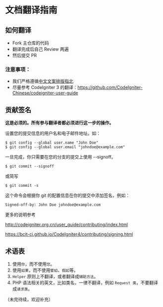 # 文档翻译指南

## 如何翻译

* Fork 主仓库的代码
* 翻译完成后自己 Review 两遍
* 然后提交 PR

### 注意事项：

* 我们严格遵循[中文文案排版指北](http://mazhuang.org/wiki/chinese-copywriting-guidelines/)
* 尽量参考 CodeIgniter 3 的翻译：https://github.com/CodeIgniter-Chinese/codeigniter-user-guide

## 贡献签名

**这是必须的。所有参与翻译者都必须进行这一步的操作。**

设置您的提交信息的用户名和电子邮件地址。如：

```
$ git config --global user.name "John Doe"
$ git config --global user.email "johndoe@example.com"
```

一旦完成，你只需要在您的分支的提交上使用 --signoff。

```
$ git commit --signoff
```

或简写

```
$ git commit -s
```

这个命令会根据你 git 的配置信息在你的提交中添加签名，例如：

```
Signed-off-by: John Doe johndoe@example.com
```

更多的说明参考

http://codeigniter.org.cn/user_guide/contributing/index.html

https://bcit-ci.github.io/CodeIgniter4/contributing/signing.html

## 术语表

1. 使用`你`，而不使用`您`。
2. 使用`如果`，而不使用`譬如`、`假如`等。
3. `Helper` 原则上不翻译，或者翻译成`辅助方法`。
4. PHP 语法相关的英文，比如类名，一律不翻译，例如 `Request 类`，不要翻译成`请求类`。

（未完待续，欢迎补充）
